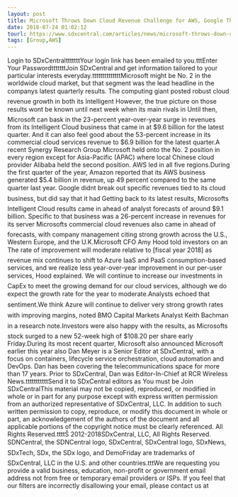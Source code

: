 ```yaml
---
layout: post
title: Microsoft Throws Down Cloud Revenue Challenge for AWS, Google The computing giant touted cloud as driving its latest revenue surge,...
date: 2018-07-24 01:02:12
tourl: https://www.sdxcentral.com/articles/news/microsoft-throws-down-cloud-revenue-challenge-for-aws-google/2018/07/
tags: [Group,AWS]
---
```

Login to SDxCentraltttttttYour login link has been emailed to you.tttEnter Your PasswordtttttttJoin SDxCentral and get information tailored to your particular interests everyday.ttttttttttttttMicrosoft might be No. 2 in the worldwide cloud market, but that segment was the lead headline in the companys latest quarterly results. The computing giant posted robust cloud revenue growth in both its Intelligent However, the true picture on those results wont be known until next week when its main rivals in Until then, Microsoft can bask in the 23-percent year-over-year surge in revenues from its Intelligent Cloud business that came in at $9.6 billion for the latest quarter. And it can also feel good about the 53-percent increase in its commercial cloud services revenue to $6.9 billion for the latest quarter.A recent Synergy Research Group Microsoft held onto the No. 2 position in every region except for Asia-Pacific (APAC) where local Chinese cloud provider Alibaba held the second position. AWS led in all five regions.During the first quarter of the year, Amazon reported that its AWS business generated $5.4 billion in revenue, up 49 percent compared to the same quarter last year. Google didnt break out specific revenues tied to its cloud business, but did say that it had Getting back to its latest results, Microsofts Intelligent Cloud results came in ahead of analyst forecasts of around $9.1 billion. Specific to that business was a 26-percent increase in revenues for its server Microsofts commercial cloud revenues also came in ahead of forecasts, with company management citing strong growth across the U.S., Western Europe, and the U.K.Microsoft CFO Amy Hood told investors on an The rate of improvement will moderate relative to [fiscal year 2018] as revenue mix continues to shift to Azure IaaS and PaaS consumption-based services, and we realize less year-over-year improvement in our per-user services, Hood explained. We will continue to increase our investments in CapEx to meet the growing demand for our cloud services, although we do expect the growth rate for the year to moderate.Analysts echoed that sentiment.We think Azure will continue to deliver very strong growth rates with improving margins, noted BMO Capital Markets Analyst Keith Bachman in a research note.Investors were also happy with the results, as Microsofts stock surged to a new 52-week high of $108.20 per share early Friday.During its most recent quarter, Microsoft also announced Microsoft earlier this year also Dan Meyer is a Senior Editor at SDxCentral, with a focus on containers, lifecycle service orchestration, cloud automation and DevOps. Dan has been covering the telecommunications space for more than 17 years. Prior to SDxCentral, Dan was Editor-In-Chief at RCR Wireless News.tttttttttttSend it to SDxCentral editors as You must be Join SDxCentralThis material may not be copied, reproduced, or modified in whole or in part for any purpose except with express written permission from an authorized representative of SDxCentral, LLC. In addition to such written permission to copy, reproduce, or modify this document in whole or part, an acknowledgement of the authors of the document and all applicable portions of the copyright notice must be clearly referenced. All Rights Reserved.ttttŠ 2012-2018SDxCentral, LLC, All Rights Reserved. SDNCentral, the SDNCentral logo, SDxCentral, SDxCentral logo, SDxNews, SDxTech, SDx, the SDx logo, and DemoFriday are trademarks of SDxCentral, LLC in the U.S. and other countries.tttWe are requesting you provide a valid business, education, non-profit or government email address not from free or temporary email providers or ISPs. If you feel that our filters are incorrectly disallowing your email, please contact us at 